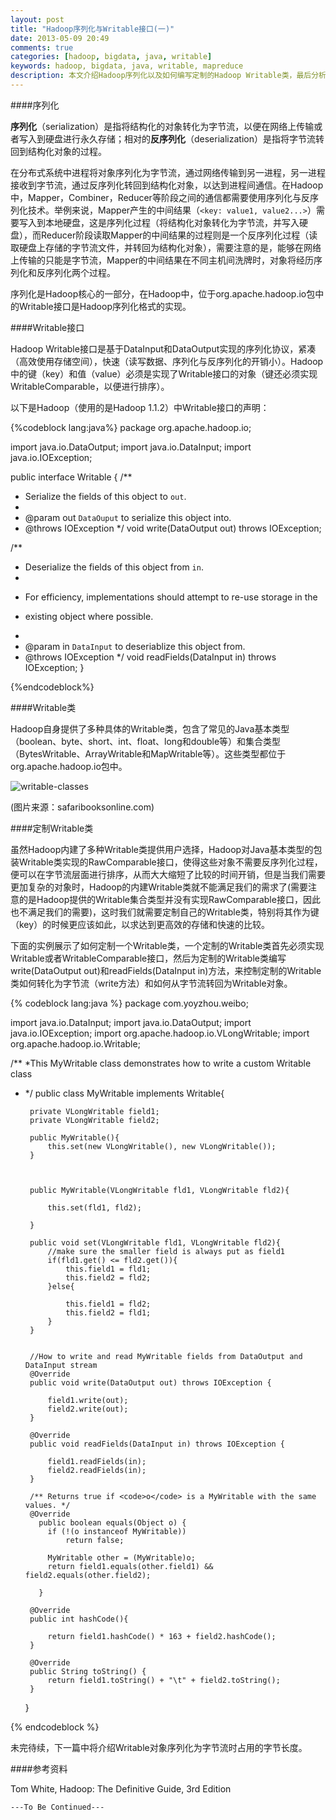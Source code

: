 ```yaml
---
layout: post
title: "Hadoop序列化与Writable接口(一)"
date: 2013-05-09 20:49
comments: true
categories: [hadoop, bigdata, java, writable]
keywords: hadoop, bigdata, java, writable, mapreduce
description: 本文介绍Hadoop序列化以及如何编写定制的Hadoop Writable类，最后分析Hadoop中内建与用户定制的Writable对象的长度。
---
```


####序列化

**序列化**（serialization）是指将结构化的对象转化为字节流，以便在网络上传输或者写入到硬盘进行永久存储；相对的**反序列化**（deserialization）是指将字节流转回到结构化对象的过程。

在分布式系统中进程将对象序列化为字节流，通过网络传输到另一进程，另一进程接收到字节流，通过反序列化转回到结构化对象，以达到进程间通信。在Hadoop中，Mapper，Combiner，Reducer等阶段之间的通信都需要使用序列化与反序列化技术。举例来说，Mapper产生的中间结果（`<key: value1, value2...>`）需要写入到本地硬盘，这是序列化过程（将结构化对象转化为字节流，并写入硬盘），而Reducer阶段读取Mapper的中间结果的过程则是一个反序列化过程（读取硬盘上存储的字节流文件，并转回为结构化对象），需要注意的是，能够在网络上传输的只能是字节流，Mapper的中间结果在不同主机间洗牌时，对象将经历序列化和反序列化两个过程。

序列化是Hadoop核心的一部分，在Hadoop中，位于org.apache.hadoop.io包中的Writable接口是Hadoop序列化格式的实现。

####Writable接口

Hadoop Writable接口是基于DataInput和DataOutput实现的序列化协议，紧凑（高效使用存储空间），快速（读写数据、序列化与反序列化的开销小）。Hadoop中的键（key）和值（value）必须是实现了Writable接口的对象（键还必须实现WritableComparable，以便进行排序）。

以下是Hadoop（使用的是Hadoop 1.1.2）中Writable接口的声明：

{%codeblock lang:java%}
package org.apache.hadoop.io;

import java.io.DataOutput;
import java.io.DataInput;
import java.io.IOException;

public interface Writable {
  /** 
   * Serialize the fields of this object to <code>out</code>.
   * 
   * @param out <code>DataOuput</code> to serialize this object into.
   * @throws IOException
   */
  void write(DataOutput out) throws IOException;

  /** 
   * Deserialize the fields of this object from <code>in</code>.  
   * 
   * <p>For efficiency, implementations should attempt to re-use storage in the 
   * existing object where possible.</p>
   * 
   * @param in <code>DataInput</code> to deseriablize this object from.
   * @throws IOException
   */
  void readFields(DataInput in) throws IOException;
}

{%endcodeblock%}

####Writable类

Hadoop自身提供了多种具体的Writable类，包含了常见的Java基本类型（boolean、byte、short、int、float、long和double等）和集合类型（BytesWritable、ArrayWritable和MapWritable等）。这些类型都位于org.apache.hadoop.io包中。

![writable-classes](http://my.safaribooksonline.com/getfile?item=NDljc3NhNzlyOS9hNWRtNzY4dC8vcGlnMTUwczJlcnl0b3JldW9zcmNhb2VwZWNpaHRvL3R0c2xsbW1vcGkwbGdhZ2Uwbjh5aWwwbWUuMzNz)

(图片来源：safaribooksonline.com)

####定制Writable类

虽然Hadoop内建了多种Writable类提供用户选择，Hadoop对Java基本类型的包装Writable类实现的RawComparable接口，使得这些对象不需要反序列化过程，便可以在字节流层面进行排序，从而大大缩短了比较的时间开销，但是当我们需要更加复杂的对象时，Hadoop的内建Writable类就不能满足我们的需求了(需要注意的是Hadoop提供的Writable集合类型并没有实现RawComparable接口，因此也不满足我们的需要)，这时我们就需要定制自己的Writable类，特别将其作为键（key）的时候更应该如此，以求达到更高效的存储和快速的比较。

下面的实例展示了如何定制一个Writable类，一个定制的Writable类首先必须实现Writable或者WritableComparable接口，然后为定制的Writable类编写write(DataOutput out)和readFields(DataInput in)方法，来控制定制的Writable类如何转化为字节流（write方法）和如何从字节流转回为Writable对象。

{% codeblock lang:java %}
package com.yoyzhou.weibo;

import java.io.DataInput;
import java.io.DataOutput;
import java.io.IOException;
import org.apache.hadoop.io.VLongWritable;
import org.apache.hadoop.io.Writable;

/**
 *This MyWritable class demonstrates how to write a custom Writable class 
 * */
public class MyWritable implements Writable{
		
		
		private VLongWritable field1;
		private VLongWritable field2;
		
		public MyWritable(){
			this.set(new VLongWritable(), new VLongWritable());
		}
		

		
		public MyWritable(VLongWritable fld1, VLongWritable fld2){
			
			this.set(fld1, fld2);
			
		}
		
		public void set(VLongWritable fld1, VLongWritable fld2){
			//make sure the smaller field is always put as field1
			if(fld1.get() <= fld2.get()){
				this.field1 = fld1;
				this.field2 = fld2;
			}else{
				
				this.field1 = fld2;
				this.field2 = fld1;
			}
		}
		
		
		//How to write and read MyWritable fields from DataOutput and DataInput stream
		@Override
		public void write(DataOutput out) throws IOException {
			
			field1.write(out);
			field2.write(out);
		}

		@Override
		public void readFields(DataInput in) throws IOException {
			
			field1.readFields(in);
			field2.readFields(in);
		}

		/** Returns true if <code>o</code> is a MyWritable with the same values. */
		@Override
		  public boolean equals(Object o) {
		    if (!(o instanceof MyWritable))
		    	return false;
		    
		    MyWritable other = (MyWritable)o;
		    return field1.equals(other.field1) && field2.equals(other.field2);
		    
		  }
		
		@Override
		public int hashCode(){
			
			return field1.hashCode() * 163 + field2.hashCode();
		}
		
		@Override
		public String toString() {
			return field1.toString() + "\t" + field2.toString();
		}
		
		

	}

{% endcodeblock %}


未完待续，下一篇中将介绍Writable对象序列化为字节流时占用的字节长度。


####参考资料

Tom White, Hadoop: The Definitive Guide, 3rd Edition 

`---To Be Continued---`








